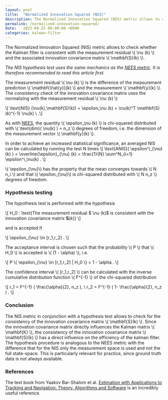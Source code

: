 ```yaml
---
layout: post
title:  "Normalized Innovation Squared (NIS)"
description: The Normalized Innovation Squared (NIS) metric allows to check whether the Kalman filter is consistent with the residual and the innovation covariance matrix.
permalink: /normalized-innovation-squared/
date:   2022-09-25 00:00:00 +0000
categories: kalman-filter
---
```


The Normalized Innovation Squared (NIS) metric allows to check whether the Kalman filter is consistent with the measurement residual \\( \nu (k) \\) and the associated innovation covariance matrix \\( \mathbf{S}(k) \\).

*The NIS hypothesis test uses the same mechanics as the [NEES metric](/normalized-estimation-error-squared/).
It is therefore recommended to read this article first.*

The measurement residual \\( \nu (k) \\) is the difference of the measurement prediction \\( \mathbf{\hat{y}}(k) \\) and the measurement \\( \mathbf{y}(k) \\).
The consistency check of the innovation covariance matrix uses the normalizing with the measurement residual \\( \nu (k) \\)

\\[ \text{NIS} (\nu(k),\mathbf{S}(k)) = \epsilon_\nu (k) = \nu(k)^T \mathbf{S}(k)^{-1} \nu(k) \ .\\]

As with [NEES](/normalized-estimation-error-squared/), the quantity \\( \epsilon_\nu (k) \\) is chi-squared distributed with \\( \text{dim}( \nu(k) ) = n_z \\) degrees of freedom, i.e. the dimension of the measurement vector \\( \mathbf{y}(k)  \\).

In order to achieve an increased statistical significance, an averaged NIS can be calculated by running the test N times
\\[ \text{ANIS}( \epsilon^i\_{\nu}(k) ) = \overline{\epsilon}\_{\nu} (k)  = \frac{1}{N} \sum^N_{i=1} \epsilon^i_\nu(k) \. \\]


\\( \epsilon\_{\nu}\\) has the property that the mean converges towards \\( N n_i \\) and that \\( \epsilon\_{\nu}\\) is chi-squared distributed with \\( N n_z \\) degrees of freedom.

<h3>Hypothesis testing</h3>

The hypothesis test is performed with the hypothesis

\\[ H_0 :  \text{The measurement residual $ \nu (k)$ is consistent with the innovation covariance matrix $\mathbf{S}(k)$} \\]

and is accepted if

\\[ \epsilon\_{\nu} \in [r_1,r_2] \. \\]

The acceptance interval is chosen such that the probability \\( P \\) that \\( H_0 \\) is accepted is \\( (1 - \alpha) \\), i.e. 

\\[ P \\{ \epsilon\_{\nu} \in [r_1,r_2]  \| H_0 \\} = 1 - \alpha \. \\]

The confidence interval \\( [r_1,r_2] \\) can be calculated with the inverse cumulative distribution function \\( F^{-1} \\) of the chi-squared distribution

\\[ r_1 = F^{-1} ( \frac{\alpha}{2}, n_z ), \ r_2 = F^{-1} ( 1- \frac{\alpha}{2}, n_z ) \. \\]

<h3>Conclusion</h3>

The NIS metric in conjunction with a hypothesis test allows to check for the consistency of the innovation covariance matrix \\( \mathbf{S}(k) \\). 
Since the innovation covariance matrix directly influences the Kalman matrix \\( \mathbf{K} \\), the consistency of the innovation covariance matrix \\( \mathbf{S}(k) \\) has a direct influence on the efficiency of the kalman filter. 
The hypothesis procedure is analogous to the NEES metric with the difference that for the NIS only the measurement space is used and not the full state-space. 
This is particularly relevant for practice, since ground truth data is not always available.

<h3>References</h3>
The text book from Yaakov Bar-Shalom et al. <a href="https://amzn.to/3UPmvJj" onclick="fathom.trackEvent('NIS - Amazon - Bar-Shalom');">Estimation with Applications to Tracking and Navigation: Theory, Algorithms and Software</a> is an incredibly useful reference.

[jekyll-docs]: https://jekyllrb.com/docs/home
[jekyll-gh]:   https://github.com/jekyll/jekyll
[jekyll-talk]: https://talk.jekyllrb.com/
